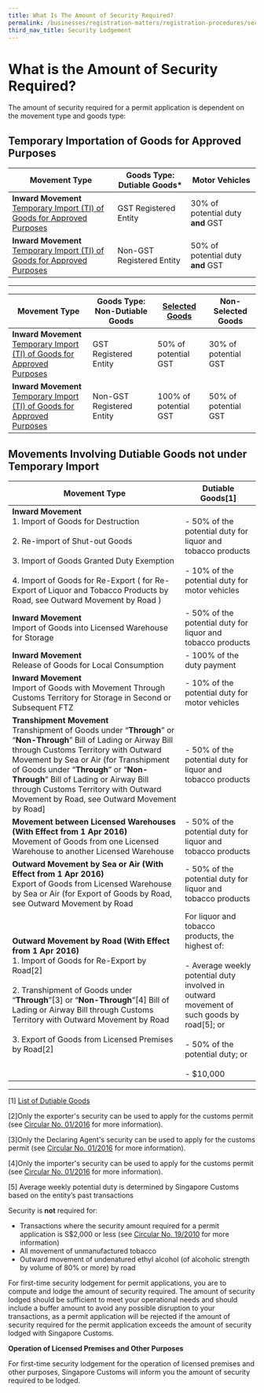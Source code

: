 ```yaml
---
title: What Is The Amount of Security Required?
permalink: /businesses/registration-matters/registration-procedures/security-lodgement/Amount-of-security-required
third_nav_title: Security Lodgement
---
```




# What is the Amount of Security Required?

The amount of security required for a permit application is dependent on the movement type and goods type:

## Temporary Importation of Goods for Approved Purposes

|Movement Type| Goods Type: Dutiable Goods* |Motor Vehicles|
|--|--|--|
| **Inward Movement** <br> [Temporary Import (TI) of Goods for Approved Purposes](/businesses/importing-goods/temporary-import-scheme)  | GST Registered Entity |30% of potential duty **and** GST|
| **Inward Movement** <br> [Temporary Import (TI) of Goods for Approved Purposes](/businesses/importing-goods/temporary-import-scheme)  | Non-GST Registered Entity |50% of potential duty **and** GST|

***

|Movement Type|Goods Type: Non-Dutiable Goods |[Selected Goods](/documents/businesses/SelectedGoods.pdf)|Non-Selected Goods|
|--|--|--|--|
| **Inward Movement** <br> [Temporary Import (TI) of Goods for Approved Purposes](/businesses/importing-goods/temporary-import-scheme) | GST Registered Entity |50% of potential GST|30% of potential GST|
| **Inward Movement** <br> [Temporary Import (TI) of Goods for Approved Purposes](/businesses/importing-goods/temporary-import-scheme) | Non-GST Registered Entity |100% of potential GST|50% of potential GST|




## Movements Involving Dutiable Goods not under Temporary Import

| Movement  Type | Dutiable Goods[1]  |
|--|--|
| **Inward Movement**<br>1.  Import of Goods for Destruction<br><br>2. Re-import of Shut-out Goods<br><Br>3. Import of Goods Granted Duty Exemption<br><br>4.  Import of Goods for Re-Export ( for Re-Export of Liquor and Tobacco Products  by Road, see  Outward Movement by Road ) | -  50% of the potential duty for liquor and tobacco products<br><br>-   10% of the potential duty for motor vehicles |
| **Inward Movement**<br>Import of Goods into Licensed Warehouse for Storage | -   50% of the potential duty for liquor and tobacco products |
| **Inward Movement**  <br>Release of Goods for Local Consumption | -   100% of the duty payment |
| **Inward Movement** <br> Import of Goods with Movement Through Customs Territory for Storage in Second or Subsequent FTZ | -   10% of the potential duty for motor vehicles |
| **Transhipment Movement** <br>Transhipment of Goods under “**Through**” or “**Non-Through**” Bill of Lading or Airway Bill through Customs Territory with Outward Movement  by Sea or Air  (for Transhipment of Goods under “**Through**” or “**Non-Through**” Bill of Lading or Airway Bill through Customs Territory with Outward Movement  by Road, see  Outward Movement by Road] | -   50% of the potential duty for liquor and tobacco products |
|**Movement between Licensed Warehouses**  **(With Effect from 1 Apr 2016)**<br> Movement of Goods from one Licensed Warehouse to another Licensed Warehouse  | -   50% of the potential duty for liquor and tobacco products |
| **Outward Movement by Sea or Air (With Effect from 1 Apr 2016)**<br>Export of Goods from Licensed Warehouse  by Sea or Air  (for Export of Goods by Road, see Outward Movement by Road | -   50% of the potential duty for liquor and tobacco products |
| **Outward Movement by Road  (With Effect from 1 Apr 2016)**<br>1.  Import of Goods for Re-Export  by Road[2]<br><br>2.  Transhipment of Goods under “**Through**”[3]  or “**Non-Through**”[4]  Bill of Lading or Airway Bill through Customs Territory with Outward Movement  by Road<br><br>3. Export of Goods from Licensed Premises by Road[2] | For liquor and tobacco products, the highest of:<br><br>- Average weekly potential duty involved in outward movement of such goods by road[5]; or<br><br>-   50% of the potential duty; or<br><br>-   $10,000 |

***

[1] [List of Dutiable Goods](/valuation-duties-taxes--fees/duties-and-dutiable-goods/list-of-dutiable-goods)

[2]Only the exporter's security can be used to apply for the customs permit (see  [Circular No. 01/2016](https://www.customs.gov.sg/~/media/cus/files/circulars/corp/2016/circular_01_2016v3.pdf) for more information).

[3]Only the Declaring Agent's security can be used to apply for the customs permit (see [Circular No. 01/2016](https://www.customs.gov.sg/~/media/cus/files/circulars/corp/2016/circular_01_2016v3.pdf) for more information).

[4]Only the importer's security can be used to apply for the customs permit (see [Circular No. 01/2016](https://www.customs.gov.sg/~/media/cus/files/circulars/corp/2016/circular_01_2016v3.pdf) for more information).

[5] Average weekly potential duty is determined by Singapore Customs based on the entity’s past transactions

Security is  **not**  required for:

-   Transactions where the security amount required for a permit application is S$2,000 or less (see  [Circular No. 19/2010](https://www.customs.gov.sg/~/media/cus/files/circulars/corp/2010/cir19201015nov2010.pdf?la=en&hash=85CE66FE244B36C69DAC139BFF74FC63A9E6B1A5) for more information)
-   All movement of unmanufactured tobacco
-   Outward movement of undenatured ethyl alcohol (of alcoholic strength by volume of 80% or more) by road

For first-time security lodgement for permit applications, you are to compute and lodge the amount of security required. The amount of security lodged should be sufficient to meet your operational needs and should include a buffer amount to avoid any possible disruption to your transactions, as a permit application will be rejected if the amount of security required for the permit application exceeds the amount of security lodged with Singapore Customs.

**Operation of Licensed Premises and Other Purposes**

For first-time security lodgement for the operation of licensed premises and other purposes, Singapore Customs will inform you the amount of security required to be lodged.
